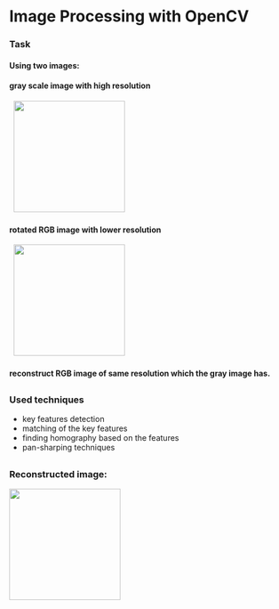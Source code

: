 # Image Processing with OpenCV
### Task
#### Using two images: 
#### gray scale image with high resolution
&nbsp;
<img src="https://github.com/foxxyanya/Computer-Vision-Course-2022/blob/main/1.%20Image%20Processing%20(OpenCV)/Images/GRAY.JPG" width="200" height="200" />
#### rotated RGB image with lower resolution
&nbsp;
<img src="https://github.com/foxxyanya/Computer-Vision-Course-2022/blob/main/1.%20Image%20Processing%20(OpenCV)/Images/RGB_quater.JPG" width="200" height="200" />
#### reconstruct RGB image of same resolution which the gray image has.
##
### Used techniques
- key features detection
- matching of the key features
- finding homography based on the features
- pan-sharping techniques
##
### Reconstructed image:
<img src="https://github.com/foxxyanya/Computer-Vision-Course-2022/blob/main/1.%20Image%20Processing%20(OpenCV)/Images/Output.JPG" width="200" height="200" />

